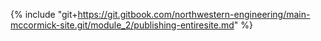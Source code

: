 {% include "git+https://git.gitbook.com/northwestern-engineering/main-mccormick-site.git/module_2/publishing-entiresite.md" %}

